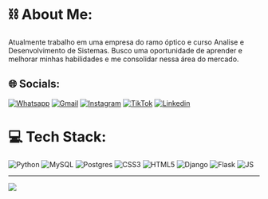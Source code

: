 # ⛓ About Me:
Atualmente trabalho em uma empresa do ramo óptico e curso Analise e Desenvolvimento de Sistemas. Busco uma oportunidade de aprender e melhorar minhas habilidades e me consolidar nessa área do mercado.


## 🌐 Socials:
[![Whatsapp](https://img.shields.io/badge/WhatsApp-25D366?style=for-the-badge&logo=whatsapp&logoColor=white)](https://api.whatsapp.com/send/?phone=996705279&text&type=phone_number&app_absent=0)
[![Gmail](https://img.shields.io/badge/Gmail-D14836?style=for-the-badge&logo=gmail&logoColor=white)](mailto:welsoncristhianwelson@gmail.com)
[![Instagram](https://img.shields.io/badge/Instagram-%23E4405F.svg?logo=Instagram&logoColor=white)](https://instagram.com/off.alonex) 
[![TikTok](https://img.shields.io/badge/Tiktok-black?logo=tiktok)](https://www.tiktok.com/@codzelsu?is_from_webapp=1&sender_device=pc)
[![Linkedin](https://img.shields.io/badge/%40-Linkedin-blue)](https://www.linkedin.com/in/welson-cristhian-075b96300/)

# 💻 Tech Stack:
![Python](https://img.shields.io/badge/python-3670A0?style=for-the-badge&logo=python&logoColor=ffdd54)
![MySQL](https://img.shields.io/badge/mysql-4479A1.svg?style=for-the-badge&logo=mysql&logoColor=white) 
![Postgres](https://img.shields.io/badge/postgres-%23316192.svg?style=for-the-badge&logo=postgresql&logoColor=white) 
![CSS3](https://img.shields.io/badge/css3-%231572B6.svg?style=for-the-badge&logo=css3&logoColor=white)
![HTML5](https://img.shields.io/badge/html5-%23E34F26.svg?style=for-the-badge&logo=html5&logoColor=white) 
![Django](https://img.shields.io/badge/django-%23092E20.svg?style=for-the-badge&logo=django&logoColor=white)
![Flask](https://img.shields.io/badge/flask-%23000.svg?style=for-the-badge&logo=flask&logoColor=white) 
![JS](https://shields.io/badge/JavaScript-F7DF1E?logo=JavaScript&logoColor=000&style=flat-square)

---
[![](https://visitcount.itsvg.in/api?id=CodZelsu&icon=0&color=4)](https://visitcount.itsvg.in)

